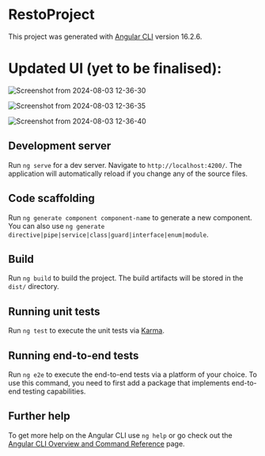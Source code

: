 # RestoProject

This project was generated with [Angular CLI](https://github.com/angular/angular-cli) version 16.2.6.

# Updated UI (yet to be finalised):
![Screenshot from 2024-08-03 12-36-30](https://github.com/user-attachments/assets/30afed60-4750-4d60-9d92-2aca673e6cbd)

![Screenshot from 2024-08-03 12-36-35](https://github.com/user-attachments/assets/55858a91-c6cf-49c2-bff1-0e524785a4ca)

![Screenshot from 2024-08-03 12-36-40](https://github.com/user-attachments/assets/df41c05a-f95e-4ddc-808d-46557015ec64)


## Development server

Run `ng serve` for a dev server. Navigate to `http://localhost:4200/`. The application will automatically reload if you change any of the source files.

## Code scaffolding

Run `ng generate component component-name` to generate a new component. You can also use `ng generate directive|pipe|service|class|guard|interface|enum|module`.

## Build

Run `ng build` to build the project. The build artifacts will be stored in the `dist/` directory.

## Running unit tests

Run `ng test` to execute the unit tests via [Karma](https://karma-runner.github.io).

## Running end-to-end tests

Run `ng e2e` to execute the end-to-end tests via a platform of your choice. To use this command, you need to first add a package that implements end-to-end testing capabilities.

## Further help

To get more help on the Angular CLI use `ng help` or go check out the [Angular CLI Overview and Command Reference](https://angular.io/cli) page.

